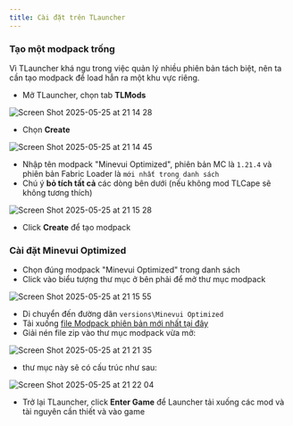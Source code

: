 ```yaml
---
title: Cài đặt trên TLauncher
---
```


### Tạo một modpack trống

Vì TLauncher khá ngu trong việc quản lý nhiều phiên bản tách biệt, nên ta cần tạo modpack để load hẳn ra một khu vực riêng.

- Mở TLauncher, chọn tab **TLMods**

![Screen Shot 2025-05-25 at 21 14 28](https://github.com/user-attachments/assets/5fe78364-e337-4614-8224-3cf1d85fab6a)

- Chọn **Create**

![Screen Shot 2025-05-25 at 21 14 45](https://github.com/user-attachments/assets/f43835c2-1c3d-4851-a1bc-e71c792e859d)
  
- Nhập tên modpack "Minevui Optimized", phiên bản MC là `1.21.4` và phiên bản Fabric Loader là `mới nhất trong danh sách`
- Chú ý **bỏ tích tất cả** các dòng bên dưới (nếu không mod TLCape sẽ không tương thích)

![Screen Shot 2025-05-25 at 21 15 28](https://github.com/user-attachments/assets/fba420b1-8ef5-499b-800c-15400e145cd6)


- Click **Create** để tạo modpack

### Cài đặt Minevui Optimized
- Chọn đúng modpack "Minevui Optimized" trong danh sách
- Click vào biểu tượng thư mục ở bên phải để mở thư mục modpack

![Screen Shot 2025-05-25 at 21 15 55](https://github.com/user-attachments/assets/5e371efa-f2f2-4a47-8621-106165061010)

- Di chuyển đến đường dãn `versions\Minevui Optimized`
- Tải xuống [file Modpack phiên bản mới nhất tại đây](https://github.com/lvdat/minevui-optimized-modpack/releases/latest/download/minevui-optimized-bundled.zip)
- Giải nén file zip vào thư mục modpack vừa mở:

![Screen Shot 2025-05-25 at 21 21 35](https://github.com/user-attachments/assets/dc35f357-de04-413d-9235-9da417acd4e6)

- thư mục này sẽ có cấu trúc như sau:

![Screen Shot 2025-05-25 at 21 22 04](https://github.com/user-attachments/assets/1bdf01fd-b750-45b0-a601-cc2f17568690)

  
- Trở lại TLauncher, click **Enter Game** để Launcher tải xuống các mod và tài nguyên cần thiết và vào game
